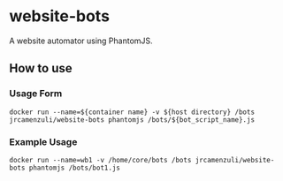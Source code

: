 # website-bots

A website automator using PhantomJS.

## How to use

### Usage Form
```
docker run --name=${container name} -v ${host directory} /bots jrcamenzuli/website-bots phantomjs /bots/${bot_script_name}.js
```

### Example Usage
```
docker run --name=wb1 -v /home/core/bots /bots jrcamenzuli/website-bots phantomjs /bots/bot1.js
```